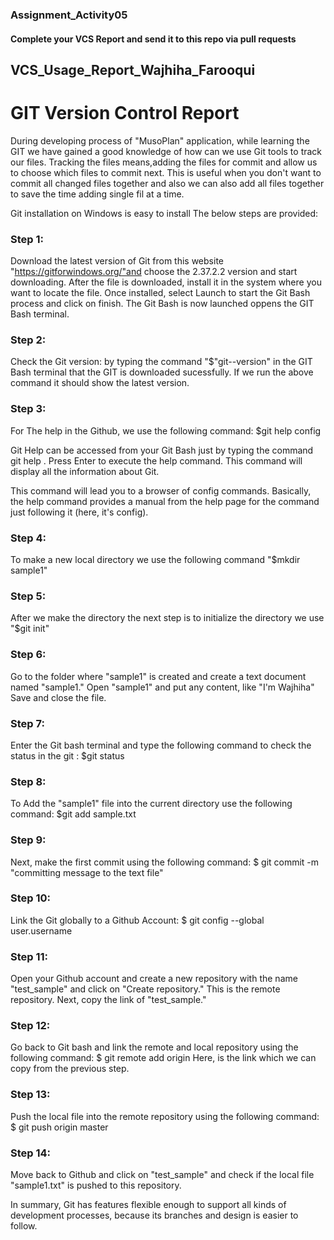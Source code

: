 ### Assignment_Activity05
#### Complete your VCS Report and send it to this repo via pull requests  

## VCS_Usage_Report_Wajhiha_Farooqui

# GIT Version Control Report

During developing process of "MusoPlan" application, while learning the GIT we have gained a good knowledge of how can we  use Git tools to track our files.
Tracking the files means,adding the files for commit and  allow us to choose which files to commit next. This is useful when you don't want to commit all changed files together and also we can also add all files together to save the time adding single fil at a time.

Git installation on Windows is easy to install The below steps are provided:

### Step 1:

Download the latest version of Git from this website "https://gitforwindows.org/"and choose the 2.37.2.2 version and start downloading. After the file is downloaded, install it in the system where you want to locate the file. Once installed, select Launch to start the Git Bash process and click on finish. The Git Bash is now launched oppens the GIT Bash terminal.

### Step 2:

Check the Git version: by typing the command "$"git--version" in the GIT Bash terminal that the GIT is downloaded sucessfully. If we run the above command it should show the latest version.

### Step 3:

For The help in the Github, we use the following command: $git help config

Git Help can be accessed from your Git Bash just by typing the command git help . Press Enter to execute the help command. This command will display all the information about Git. 

This command will lead you to a browser of config commands. Basically, the help command provides a manual from the help page for the command just following it (here, it's config).


### Step 4:

To make a new local directory we use the following command "$mkdir sample1" 

### Step 5:

After we make the directory the next step is to initialize the directory we use "$git init"

### Step 6:

Go to the folder where "sample1" is created and create a text document named "sample1." Open "sample1" and put any content, like "I'm Wajhiha" Save and close the file.

### Step 7:

Enter the Git bash terminal and type the following command to check the status in the git : $git status

### Step 8:

To Add the "sample1" file into the current directory use the following command: $git add sample.txt

### Step 9:

Next, make the first commit using the following command: $ git commit -m "committing message to the text file"

### Step 10:

Link the Git globally to a Github Account: $ git config --global user.username

### Step 11:

Open your Github account and create a new repository with the name "test_sample" and click on "Create repository." This is the remote repository. Next, copy the link of "test_sample."

### Step 12:

Go back to Git bash and link the remote and local repository using the following command: $ git remote add origin <link>
Here, <link> is the link which we can copy from the previous step.

### Step 13:

Push the local file into the remote repository using the following command: $ git push origin master

### Step 14:

Move back to Github and click on "test_sample" and check if the local file "sample1.txt" is pushed to this repository.

In summary,  Git has features flexible enough to support all kinds of development processes, because its branches and design is easier to follow.